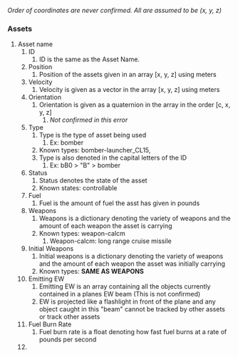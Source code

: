 
*Order of coordinates are never confirmed. All are assumed to be (x, y, z)*
### Assets
1. Asset name
	1. ID
		1. ID is the same as the Asset Name.
	2. Position
		1. Position of the assets given in an array [x, y, z] using meters
	3. Velocity
		1. Velocity is given as a vector in the array [x, y, z] using meters
	4. Orientation
		1. Orientation is given as a quaternion in the array in the order [c, x, y, z]
			1. *Not confirmed in this error*
	5. Type
		1. Type is the type of asset being used
			1. Ex: bomber
		2. Known types: bomber-launcher_CL15, 
		3. Type is also denoted in the capital letters of the ID
			1. Ex: bB0 > "B" > bomber
	6. Status
		1. Status denotes the state of the asset
		2. Known states: controllable
	7. Fuel
		1. Fuel is the amount of fuel the asst has given in pounds
	8. Weapons
		1. Weapons is a dictionary denoting the variety of weapons and the amount of each weapon the asset is carrying
		2. Known types: weapon-calcm
			1. Weapon-calcm: long range cruise missile
	9. Initial Weapons
		1. Initial weapons is a dictionary denoting the variety of weapons and the amount of each weapon the asset was initially carrying
		2. Known types: **SAME AS WEAPONS**
	10. Emitting EW
		1. Emitting EW is an array containing all the objects currently contained in a planes EW beam (This is not confirmed)
		2. EW is projected like a flashlight in front of the plane and any object caught in this "beam" cannot be tracked by other assets or track other assets
	11. Fuel Burn Rate
		1. Fuel burn rate is a float denoting how fast fuel burns at a rate of pounds per second
	12. 